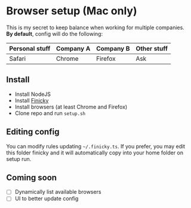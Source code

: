 # Browser setup (Mac only)
This is my secret to keep balance when working for multiple companies. 
<br>
<strong>By default</strong>, config will do the following:
<table>
    <thead>
        <tr>
            <th>Personal stuff</th>
            <th>Company A</th>
            <th>Company B</th>
            <th>Other stuff</th>
        </tr>
    </thead>
    <tbody>
        <tr>
            <td>Safari</td>
            <td>Chrome</td>
            <td>Firefox</td>
            <td>Ask</td>
        </tr>
    </tbody>
</table>

## Install
- Install NodeJS
- Install [Finicky](https://github.com/johnste/finicky)
- Install browsers (at least Chrome and Firefox)
- Clone repo and run `setup.sh`

## Editing config
You can modify rules updating `~/.finicky.ts`. If you prefer, you may edit this folder finicky and it will automatically copy into your home folder on setup run.

## Coming soon
- [ ] Dynamically list available browsers
- [ ] UI to better update config
